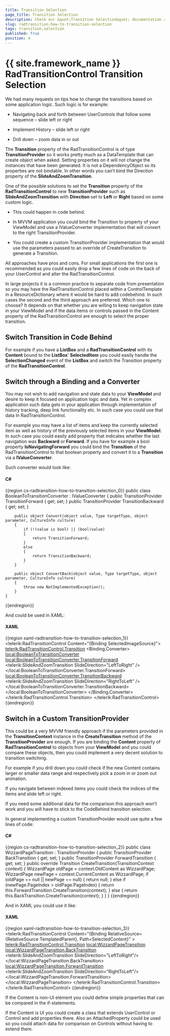 ```yaml
---
title: Transition Selection
page_title: Transition Selection
description: Check our &quot;Transition Selection&quot; documentation article for the RadTransitionControl {{ site.framework_name }} control.
slug: radtransition-how-to-transition-selection
tags: transition,selection
published: True
position: 4
---
```


# {{ site.framework_name }} RadTransitionControl Transition Selection

We had many requests on tips how to change the transitions based on some application logic. Such logic is for example:

* Navigating back and forth between UserControls that follow some sequence – slide left or right

* Implement History – slide left or right

* Drill down – zoom data in or out

The __Transition__ property of the RadTransitionControl is of type __TransitionProvider__ so it works pretty much as a DataTemplate that can create object when asked. Setting properties on it will not change the instances that have been generated. It is not a DependencyObject so its properties are not bindable. In other words you can’t bind the Direction property of the __SlideAndZoomTransition__.    

One of the possible solutions to set the __Transition__ property of the __RadTransitionControl__ to new __TransitionProvider__ such as __SlideAndZoomTransition__ with __Direction__ set to __Left__ or __Right__ based on some custom logic.    

* This could happen in code behind.

* In MVVM application you could bind the Transition to property of your ViewModel and use a IValueConverter implementation that will convert to the right TransitionProvider.

* You could create a custom TransitionProvider implementation that would use the parameters passed to an override of CreateTransition to generate a Transition.

All approaches have pros and cons. For small applications the first one is recommended as you could easily drop a few lines of code on the back of your UserControl and alter the RadTransitionControl.	

In large projects it is a common practice to separate code from presentation so you may have the RadTransitionControl placed within a ControlTemplate in a ResourceDictionary where it would be hard to add codebehind. In such cases the second and the third approach are preferred. Which one to choose? It depends on that whether you are willing to keep navigation state in your ViewModel and if the data items or controls passed in the Content property of the RadTransitionControl are enough to select the proper transition.	

## Switch Transition in Code Behind

For example if you have a __ListBox__ and a __RadTransitionControl__ with its __Content__ bound to the __ListBox__’ __SelectedItem__ you could easily handle the __SelectionChanged__ event of the __ListBox__ and switch the Transition property of the __RadTransitionControl__.

## Switch through a Binding and a Converter

You may not wish to add navigation and state data to your __ViewModel__ and desire to keep it focused on application logic and data. Yet in complex application such data gets in your application through implementation of history tracking, deep link functionality etc. In such case you could use that data In RadTransitionControl.

For example you may have a list of items and keep the currently selected item as well as history of the previously selected items in your __ViewModel__. In such case you could easily add property that indicates whether the last navigation was __Backward__ or __Forward__. If you have for example a bool property __IsNavigatingForward__ you could bind the __Transition__ of the RadTransitionControl to that boolean property and convert it to a __Transition__ via a __IValueConverter__.

Such converter would look like:

#### __C#__

{{region cs-radtransition-how-to-transition-selection_0}}
	public class BooleanToTransitionConverter : IValueConverter
	{
	    public TransitionProvider TransitionForward { get; set; }
	    public TransitionProvider TransitionBackward { get; set; }
	
	    public object Convert(object value, Type targetType, object parameter, CultureInfo culture)
	    {
	        if (!(value is bool) || (bool)value)
	        {
	            return TransitionForward;
	        }
	        else
	        {
	            return TransitionBackward;
	        }
	    }
	
	    public object ConvertBack(object value, Type targetType, object parameter, CultureInfo culture)
	    {
	        throw new NotImplementedException();
	    }
	}
{{endregion}}

And could be used in XAML:

#### __XAML__

{{region xaml-radtransition-how-to-transition-selection_1}}
	<telerik:RadTransitionControl Content="{Binding SelectedImageSource}">
	    <telerik:RadTransitionControl.Transition>
	        <Binding Path="IsNavigatingForward">
	            <Binding.Converter>
	                <local:BooleanToTransitionConverter>
	                    <local:BooleanToTransitionConverter.TransitionForward>
	                        <telerik:SlideAndZoomTransition SlideDirection="LeftToRight" />
	                    </local:BooleanToTransitionConverter.TransitionForward>
	                    <local:BooleanToTransitionConverter.TransitionBackward>
	                        <telerik:SlideAndZoomTransition SlideDirection="RightToLeft" />
	                    </local:BooleanToTransitionConverter.TransitionBackward>
	                </local:BooleanToTransitionConverter>
	            </Binding.Converter>
	        </Binding>
	    </telerik:RadTransitionControl.Transition>
	</telerik:RadTransitionControl>
{{endregion}}

## Switch in a Custom TransitionProvider

This could be a very MVVM friendly approach if the parameters provided in the __TransitionContext__ instance in the __CreateTransition__ method of the __TransitionProvider__ are enough. If you are binding the __Content__ property of __RadTransitionControl__ to objects from your __ViewModel__ and you could compare these objects, then you could implement a very decent solution to transition switching.	

For example if you drill down you could check if the new Content contains larger or smaller data range and respectively pick a zoom in or zoom out animation.	

If you navigate between indexed items you could check the indices of the items and slide left or right.	

If you need some additional data for the comparison this approach won’t work and you will have to stick to the CodeBehind transition selection.	

In general implementing a custom TransitionProvider would use quite a few lines of code:	

#### __C#__

{{region cs-radtransition-how-to-transition-selection_2}}
	public class WizzardPageTransition : TransitionProvider
	{
	    public TransitionProvider BackTransition { get; set; }
	    public TransitionProvider ForwardTransition { get; set; }
	    public override Transition CreateTransition(TransitionContext context)
	    {
	        WizzardPage oldPage = context.OldContent as WizzardPage;
	        WizzardPage newPage = context.CurrentContent as WizzardPage;
	        if (oldPage == null || newPage == null)
	        {
	            return null;
	        }
	        else if (newPage.PageIndex > oldPage.PageIndex)
	        {
	            return this.ForwardTransition.CreateTransition(context);
	        }
	        else
	        {
	            return this.BackTransition.CreateTransition(context);
	        }
	    }
	}
{{endregion}}

And in XAML you could use it like:

#### __XAML__

{{region xaml-radtransition-how-to-transition-selection_3}}
	<telerik:RadTransitionControl Content="{Binding RelativeSource={RelativeSource TemplatedParent}, Path=SelectedContent}" >
	    <telerik:RadTransitionControl.Transition>
	        <local:WizzardPageTransition>
	            <local:WizzardPageTransition.BackTransition>
	                <telerik:SlideAndZoomTransition SlideDirection="LeftToRight"/>
	            </local:WizzardPageTransition.BackTransition>
	            <local:WizzardPageTransition.ForwardTransition>
	                <telerik:SlideAndZoomTransition SlideDirection="RightToLeft"/>
	            </local:WizzardPageTransition.ForwardTransition>
	        </local:WizzardPageTransition>
	    </telerik:RadTransitionControl.Transition>
	</telerik:RadTransitionControl>
{{endregion}}

If the Content is non-UI element you could define simple properties that can be compared in the if-statements.      	

If the Content is UI you could create a class that extends UserControl or Control and add properties there. Also an AttachedProperty could be used so you could attach data for comparison on Controls without having to extend them.      	
